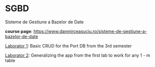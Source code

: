 # SGBD
Sisteme de Gestiune a Bazelor de Date

**course page**: https://www.danmirceasuciu.ro/sisteme-de-gestiune-a-bazelor-de-date

<a href="https://github.com/andrei45635/lab1_SGBD"> Laborator 1</a>: Basic CRUD for the Port DB from the 3rd semester

<a href="https://github.com/andrei45635/lab2_SGBD"> Laborator 2</a>: Generalizing the app from the first lab to work for any 1 - m table
